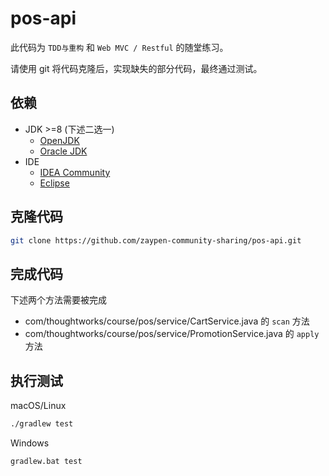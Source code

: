# pos-api

此代码为 `TDD与重构` 和 `Web MVC / Restful` 的随堂练习。

请使用 git 将代码克隆后，实现缺失的部分代码，最终通过测试。

## 依赖

- JDK >=8 (下述二选一)
  - [OpenJDK](https://adoptopenjdk.net/upstream.html)
  - [Oracle JDK](https://www.oracle.com/technetwork/java/javase/downloads/index.html)
- IDE
  - [IDEA Community](https://www.jetbrains.com/idea/download/)
  - [Eclipse](https://www.eclipse.org/downloads/)

## 克隆代码

```bash
git clone https://github.com/zaypen-community-sharing/pos-api.git
```

## 完成代码

下述两个方法需要被完成

- com/thoughtworks/course/pos/service/CartService.java 的 `scan` 方法
- com/thoughtworks/course/pos/service/PromotionService.java 的 `apply` 方法

## 执行测试

macOS/Linux

```bash
./gradlew test
```

Windows

```bat
gradlew.bat test
```
